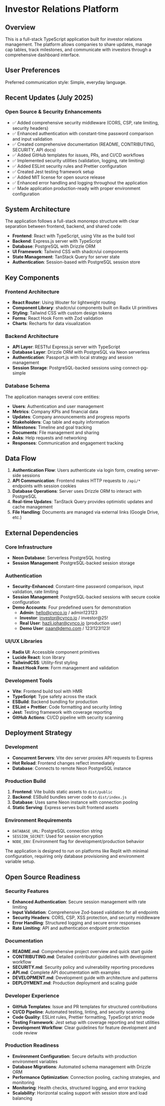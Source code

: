 # Investor Relations Platform

## Overview

This is a full-stack TypeScript application built for investor relations management. The platform allows companies to share updates, manage cap tables, track milestones, and communicate with investors through a comprehensive dashboard interface.

## User Preferences

Preferred communication style: Simple, everyday language.

## Recent Updates (July 2025)

### Open Source & Security Enhancements
- ✅ Added comprehensive security middleware (CORS, CSP, rate limiting, security headers)
- ✅ Enhanced authentication with constant-time password comparison and input validation
- ✅ Created comprehensive documentation (README, CONTRIBUTING, SECURITY, API docs)
- ✅ Added GitHub templates for issues, PRs, and CI/CD workflows
- ✅ Implemented security utilities (validation, logging, rate limiting)
- ✅ Added ESLint security rules and Prettier configuration
- ✅ Created Jest testing framework setup
- ✅ Added MIT license for open source release
- ✅ Enhanced error handling and logging throughout the application
- ✅ Made application production-ready with proper environment configuration

## System Architecture

The application follows a full-stack monorepo structure with clear separation between frontend, backend, and shared code:

- **Frontend**: React with TypeScript, using Vite as the build tool
- **Backend**: Express.js server with TypeScript
- **Database**: PostgreSQL with Drizzle ORM
- **UI Framework**: Tailwind CSS with shadcn/ui components
- **State Management**: TanStack Query for server state
- **Authentication**: Session-based with PostgreSQL session store

## Key Components

### Frontend Architecture
- **React Router**: Using Wouter for lightweight routing
- **Component Library**: shadcn/ui components built on Radix UI primitives
- **Styling**: Tailwind CSS with custom design tokens
- **Forms**: React Hook Form with Zod validation
- **Charts**: Recharts for data visualization

### Backend Architecture
- **API Layer**: RESTful Express.js server with TypeScript
- **Database Layer**: Drizzle ORM with PostgreSQL via Neon serverless
- **Authentication**: Passport.js with local strategy and session management
- **Session Storage**: PostgreSQL-backed sessions using connect-pg-simple

### Database Schema
The application manages several core entities:
- **Users**: Authentication and user management
- **Metrics**: Company KPIs and financial data
- **Updates**: Company announcements and progress reports
- **Stakeholders**: Cap table and equity information
- **Milestones**: Timeline and goal tracking
- **Documents**: File management and sharing
- **Asks**: Help requests and networking
- **Responses**: Communication and engagement tracking

## Data Flow

1. **Authentication Flow**: Users authenticate via login form, creating server-side sessions
2. **API Communication**: Frontend makes HTTP requests to `/api/*` endpoints with session cookies
3. **Database Operations**: Server uses Drizzle ORM to interact with PostgreSQL
4. **Real-time Updates**: TanStack Query provides optimistic updates and cache management
5. **File Handling**: Documents are managed via external links (Google Drive, etc.)

## External Dependencies

### Core Infrastructure
- **Neon Database**: Serverless PostgreSQL hosting
- **Session Management**: PostgreSQL-backed session storage

### Authentication
- **Security-Enhanced**: Constant-time password comparison, input validation, rate limiting
- **Session Management**: PostgreSQL-backed sessions with secure cookie configuration
- **Demo Accounts**: Four predefined users for demonstration
  - **Admin**: hello@cynco.io / admin123123
  - **Investor**: investor@cynco.io / investor@25!
  - **Real User**: hazli.johar@cynco.io (production user)
  - **Demo User**: paan@demo.com / 123!123!123!

### UI/UX Libraries
- **Radix UI**: Accessible component primitives
- **Lucide React**: Icon library
- **TailwindCSS**: Utility-first styling
- **React Hook Form**: Form management and validation

### Development Tools
- **Vite**: Frontend build tool with HMR
- **TypeScript**: Type safety across the stack
- **ESBuild**: Backend bundling for production
- **ESLint + Prettier**: Code formatting and security linting
- **Jest**: Testing framework with coverage reporting
- **GitHub Actions**: CI/CD pipeline with security scanning

## Deployment Strategy

### Development
- **Concurrent Servers**: Vite dev server proxies API requests to Express
- **Hot Reload**: Frontend changes reflect immediately
- **Database**: Connects to remote Neon PostgreSQL instance

### Production Build
1. **Frontend**: Vite builds static assets to `dist/public`
2. **Backend**: ESBuild bundles server code to `dist/index.js`
3. **Database**: Uses same Neon instance with connection pooling
4. **Static Serving**: Express serves built frontend assets

### Environment Requirements
- `DATABASE_URL`: PostgreSQL connection string
- `SESSION_SECRET`: Used for session encryption
- `NODE_ENV`: Environment flag for development/production behavior

The application is designed to run on platforms like Replit with minimal configuration, requiring only database provisioning and environment variable setup.

## Open Source Readiness

### Security Features
- **Enhanced Authentication**: Secure session management with rate limiting
- **Input Validation**: Comprehensive Zod-based validation for all endpoints
- **Security Headers**: CORS, CSP, XSS protection, and security middleware
- **Error Handling**: Structured logging and secure error responses
- **Rate Limiting**: API and authentication endpoint protection

### Documentation
- **README.md**: Comprehensive project overview and quick start guide
- **CONTRIBUTING.md**: Detailed contributor guidelines with development workflow
- **SECURITY.md**: Security policy and vulnerability reporting procedures
- **API.md**: Complete API documentation with examples
- **DEVELOPMENT.md**: Development guide with architecture and patterns
- **DEPLOYMENT.md**: Production deployment and scaling guide

### Developer Experience
- **GitHub Templates**: Issue and PR templates for structured contributions
- **CI/CD Pipeline**: Automated testing, linting, and security scanning
- **Code Quality**: ESLint rules, Prettier formatting, TypeScript strict mode
- **Testing Framework**: Jest setup with coverage reporting and test utilities
- **Development Workflow**: Clear guidelines for feature development and code review

### Production Readiness
- **Environment Configuration**: Secure defaults with production environment variables
- **Database Migrations**: Automated schema management with Drizzle ORM
- **Performance Optimization**: Connection pooling, caching strategies, and monitoring
- **Monitoring**: Health checks, structured logging, and error tracking
- **Scalability**: Horizontal scaling support with session store and load balancing